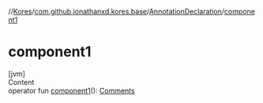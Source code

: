 //[Kores](../../index.md)/[com.github.jonathanxd.kores.base](../index.md)/[AnnotationDeclaration](index.md)/[component1](component1.md)



# component1  
[jvm]  
Content  
operator fun [component1](component1.md)(): [Comments](../../com.github.jonathanxd.kores.base.comment/-comments/index.md)  



